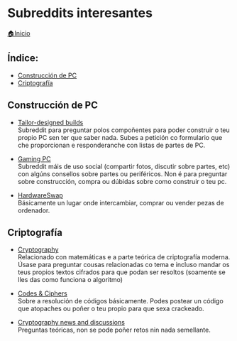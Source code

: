 # Subreddits interesantes

[🏠Inicio](../README.md)

## Índice:
* [Construcción de PC](subreddits.md#construcción-de-pc)
* [Criptografía](subreddits.md#criptografía)

## Construcción de PC

* [Tailor-designed builds](https://www.reddit.com/r/buildapcforme/)\
Subreddit para preguntar polos compoñentes para poder construir o teu propio PC sen ter que saber nada. Subes a petición co formulario que che proporcionan e responderanche con listas de partes de PC.

* [Gaming PC](https://www.reddit.com/r/gamingpc/)\
Subreddit máis de uso social (compartir fotos, discutir sobre partes, etc) con algúns consellos sobre partes ou periféricos. Non é para preguntar sobre construcción, compra ou dúbidas sobre como construir o teu pc.

* [HardwareSwap](https://www.reddit.com/r/hardwareswap/)\
Básicamente un lugar onde intercambiar, comprar ou vender pezas de ordenador.

## Criptografía

* [Cryptography](https://www.reddit.com/r/cryptography/)\
Relacionado con matemáticas e a parte teórica de criptografía moderna. Úsase para preguntar cousas relacionadas co tema e incluso mandar os teus propios textos cifrados para que podan ser resoltos (soamente se lles das como funciona o algoritmo)

* [Codes & Ciphers](https://www.reddit.com/r/codes/)\
Sobre a resolución de códigos básicamente. Podes postear un código que atopaches ou poñer o teu propio para que sexa crackeado.

* [Cryptography news and discussions](https://www.reddit.com/r/crypto/)\
Preguntas teóricas, non se pode poñer retos nin nada semellante.
